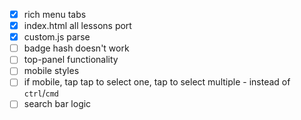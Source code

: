 - [x] rich menu tabs 
- [x] index.html all lessons port
- [x] custom.js parse
- [ ] badge hash doesn't work
- [ ] top-panel functionality
- [ ] mobile styles
- [ ] if mobile, tap tap to select one, tap to select multiple - instead of `ctrl`/`cmd`
- [ ] search bar logic
